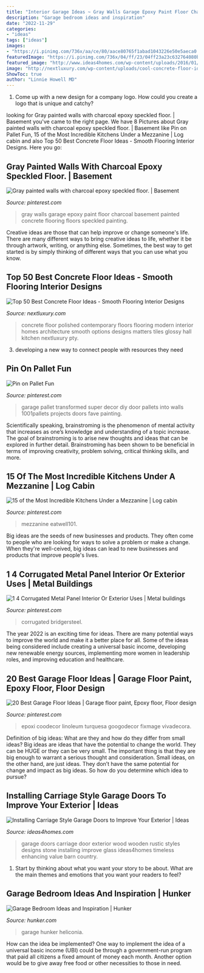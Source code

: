 ```yaml
---
title: "Interior Garage Ideas ~ Gray Walls Garage Epoxy Paint Floor Charcoal Basement Painted Concrete Flooring Floors Speckled Painting"
description: "Garage bedroom ideas and inspiration"
date: "2022-11-29"
categories:
- "ideas"
tags: ["ideas"]
images:
- "https://i.pinimg.com/736x/aa/ce/80/aace80765f1abad1043226e50e5aeca0.jpg"
featuredImage: "https://i.pinimg.com/736x/04/ff/23/04ff23a23c632764080b8b0f5871543b--gray-painted-walls-garage-remodel.jpg"
featured_image: "http://www.ideas4homes.com/wp-content/uploads/2016/01/Fabulous-Wood-Carriage-Style-Garage-Doors-with-Stone-Wall-and-Downlight-on-White-Ceiling.jpg"
image: "http://nextluxury.com/wp-content/uploads/cool-concrete-floor-ideas.jpg"
ShowToc: true
author: "Linnie Howell MD"
---
```



1. Come up with a new design for a company logo. How could you create a logo that is unique and catchy?

	

		
looking for Gray painted walls with charcoal epoxy speckled floor. | Basement you've came to the right page. We have 8 Pictures about Gray painted walls with charcoal epoxy speckled floor. | Basement like Pin on Pallet Fun, 15 of the Most Incredible Kitchens Under a Mezzanine | Log cabin and also Top 50 Best Concrete Floor Ideas - Smooth Flooring Interior Designs. Here you go:
		
    
## Gray Painted Walls With Charcoal Epoxy Speckled Floor. | Basement

<img loading=lazy src="https://i.pinimg.com/736x/04/ff/23/04ff23a23c632764080b8b0f5871543b--gray-painted-walls-garage-remodel.jpg" onerror="this.onerror=null;this.src='https://tse4.mm.bing.net/th?id=OIP.RZXPrvlLrOhzDoujc3VHnQHaJ3&amp;pid=15.1';" alt="Gray painted walls with charcoal epoxy speckled floor. | Basement">

_Source: pinterest.com_

>gray walls garage epoxy paint floor charcoal basement painted concrete flooring floors speckled painting. 

	

Creative ideas are those that can help improve or change someone's life. There are many different ways to bring creative ideas to life, whether it be through artwork, writing, or anything else. Sometimes, the best way to get started is by simply thinking of different ways that you can use what you know.

    
## Top 50 Best Concrete Floor Ideas - Smooth Flooring Interior Designs

<img loading=lazy src="http://nextluxury.com/wp-content/uploads/cool-concrete-floor-ideas.jpg" onerror="this.onerror=null;this.src='https://tse1.mm.bing.net/th?id=OIP.KjWFuim9ZXnrwcGnKQSY5gAAAA&amp;pid=15.1';" alt="Top 50 Best Concrete Floor Ideas - Smooth Flooring Interior Designs">

_Source: nextluxury.com_

>concrete floor polished contemporary floors flooring modern interior homes architecture smooth options designs matters tiles glossy hall kitchen nextluxury pty. 

	

3. developing a new way to connect people with resources they need 

    
## Pin On Pallet Fun

<img loading=lazy src="https://i.pinimg.com/736x/ef/02/a9/ef02a94af57cb1555ae7e9f1471931c3--pallet-door-pallet-wall-decor.jpg" onerror="this.onerror=null;this.src='https://tse3.mm.bing.net/th?id=OIP.nCXsZsmyzi8CI1SLLeRdZQHaJ4&amp;pid=15.1';" alt="Pin on Pallet Fun">

_Source: pinterest.com_

>garage pallet transformed super decor diy door pallets into walls 1001pallets projects doors fave painting. 

	

Scientifically speaking, brainstroming is the phenomenon of mental activity that increases as one’s knowledge and understanding of a topic increase. The goal of brainstroming is to arise new thoughts and ideas that can be explored in further detail. Brainstroming has been shown to be beneficial in terms of improving creativity, problem solving, critical thinking skills, and more.

    
## 15 Of The Most Incredible Kitchens Under A Mezzanine | Log Cabin

<img loading=lazy src="https://i.pinimg.com/736x/c3/91/a6/c391a66d6efd75d2b86b05d28dc43bba--log-cabin-kitchens-rustic-kitchens.jpg" onerror="this.onerror=null;this.src='https://tse3.mm.bing.net/th?id=OIP.UYtkisJrQ_hiaAv62GDSRgHaJ5&amp;pid=15.1';" alt="15 of the Most Incredible Kitchens Under a Mezzanine | Log cabin">

_Source: pinterest.com_

>mezzanine eatwell101. 

	

Big ideas are the seeds of new businesses and products. They often come to people who are looking for ways to solve a problem or make a change. When they're well-ceived, big ideas can lead to new businesses and products that improve people's lives.

    
## 1 4 Corrugated Metal Panel Interior Or Exterior Uses | Metal Buildings

<img loading=lazy src="https://i.pinimg.com/736x/aa/ce/80/aace80765f1abad1043226e50e5aeca0.jpg" onerror="this.onerror=null;this.src='https://tse3.mm.bing.net/th?id=OIP.I3V8_7rCgePMZMeBQrdJxQHaE8&amp;pid=15.1';" alt="1 4 Corrugated Metal Panel Interior Or Exterior Uses | Metal buildings">

_Source: pinterest.com_

>corrugated bridgersteel. 

	

The year 2022 is an exciting time for ideas. There are many potential ways to improve the world and make it a better place for all. Some of the ideas being considered include creating a universal basic income, developing new renewable energy sources, implementing more women in leadership roles, and improving education and healthcare.

    
## 20 Best Garage Floor Ideas | Garage Floor Paint, Epoxy Floor, Floor Design

<img loading=lazy src="https://i.pinimg.com/736x/cb/b4/74/cbb474b90b702c46f60644f1735cc072.jpg" onerror="this.onerror=null;this.src='https://tse1.mm.bing.net/th?id=OIP.eZV75PFalk2Hed2Gui1O1gHaLH&amp;pid=15.1';" alt="20 Best Garage Floor Ideas | Garage floor paint, Epoxy floor, Floor design">

_Source: pinterest.com_

>epoxi coodecor linoleum turquesa googodecor fixmage vivadecora. 

	

Definition of big ideas: What are they and how do they differ from small ideas?
Big ideas are ideas that have the potential to change the world. They can be HUGE or they can be very small. The important thing is that they are big enough to warrant a serious thought and consideration. Small ideas, on the other hand, are just ideas. They don’t have the same potential for change and impact as big ideas. So how do you determine which idea to pursue?

    
## Installing Carriage Style Garage Doors To Improve Your Exterior | Ideas

<img loading=lazy src="http://www.ideas4homes.com/wp-content/uploads/2016/01/Fabulous-Wood-Carriage-Style-Garage-Doors-with-Stone-Wall-and-Downlight-on-White-Ceiling.jpg" onerror="this.onerror=null;this.src='https://tse1.mm.bing.net/th?id=OIP.0RutrYdO1PstlStJ564mjQHaEr&amp;pid=15.1';" alt="Installing Carriage Style Garage Doors to Improve Your Exterior | Ideas">

_Source: ideas4homes.com_

>garage doors carriage door exterior wood wooden rustic styles designs stone installing improve glass ideas4homes timeless enhancing value barn country. 

	

1. Start by thinking about what you want your story to be about. What are the main themes and emotions that you want your readers to feel?

    
## Garage Bedroom Ideas And Inspiration | Hunker

<img loading=lazy src="https://img.hunkercdn.com/375/cme-data/10/14/d23b2949d09a49e3a83ca218523cc8ba.jpg" onerror="this.onerror=null;this.src='https://tse3.mm.bing.net/th?id=OIP.O3erlPNz0FKRZDpHegCNswAAAA&amp;pid=15.1';" alt="Garage Bedroom Ideas and Inspiration | Hunker">

_Source: hunker.com_

>garage hunker heliconia. 

	

How can the idea be implemented?
One way to implement the idea of a universal basic income (UBI) could be through a government-run program that paid all citizens a fixed amount of money each month. Another option would be to give away free food or other necessities to those in need.

